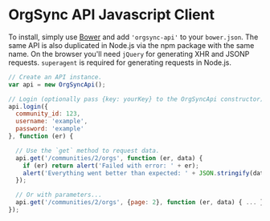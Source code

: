 # OrgSync API Javascript Client

To install, simply use [Bower](https://github.com/twitter/bower) and add
`'orgsync-api'` to your `bower.json`. The same API is also duplicated
in Node.js via the npm package with the same name. On the browser you'll need
`jQuery` for generating XHR and JSONP requests. `superagent` is required for
generating requests in Node.js.

```js
// Create an API instance.
var api = new OrgSyncApi();

// Login (optionally pass {key: yourKey} to the OrgSyncApi constructor).
api.login({
  community_id: 123,
  username: 'example',
  password: 'example'
}, function (er) {

  // Use the `get` method to request data.
  api.get('/communities/2/orgs', function (er, data) {
    if (er) return alert('Failed with error: ' + er);
    alert('Everything went better than expected: ' + JSON.stringify(data));
  });

  // Or with parameters...
  api.get('/communities/2/orgs', {page: 2}, function (er, data) { ... });
});

```
